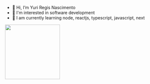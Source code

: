 - 👋 Hi, I’m Yuri Regis Nascimento
- 👀 I'm interested in software development
- 🌱 I am currently learning node, reactjs, typescript, javascript, next

<div>
  <img height="180cm" src="https://github-readme-stats.vercel.app/api?username=anuraghazra&show_icons=true/>
"
</div>
